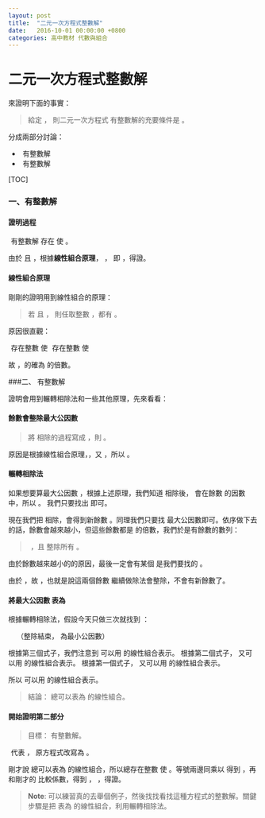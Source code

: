 ```yaml
---
layout: post
title:  "二元一次方程式整數解"
date:   2016-10-01 00:00:00 +0800
categories: 高中教材 代數與組合
---
```


二元一次方程式整數解
===================


來證明下面的事實：

>  給定 <script type="math/tex">a, b \in \mathbb{Z}</script> ， 則二元一次方程式 <script type="math/tex"> ax+by = c </script> 有整數解的充要條件是 <script type="math/tex"> (a, b) | c </script> 。

分成兩部分討論：

-  <script type="math/tex"> ax+by = c </script> 有整數解 <script type="math/tex">\Rightarrow (a, b)|c</script>
-  <script type="math/tex">(a, b)|c\Rightarrow ax+by = c </script> 有整數解

[TOC]

### 一、有整數解 <script type="math/tex">\Rightarrow (a, b)|c</script>

#### 證明過程

 <script type="math/tex">ax+by=c</script> 有整數解 <script type="math/tex">\Rightarrow</script> 存在 <script type="math/tex">u, v \in \mathbb{Z}</script> 使 <script type="math/tex">au+bv=c</script>。

由於 <script type="math/tex">(a, b)|a</script> 且 <script type="math/tex">(a, b)|b</script> ，根據**線性組合原理**， <script type="math/tex">(a, b)|au+bv</script> ， 即 <script type="math/tex"> (a, b)|c</script>，得證。

#### 線性組合原理

剛剛的證明用到線性組合的原理：

> 若 <script type="math/tex">r|a</script> 且 <script type="math/tex">r|b</script> ， 則任取整數 <script type="math/tex">m, n \in \mathbb{Z}</script> ，都有 <script type="math/tex">r|ma+bn</script>。

原因很直觀：

 <script type="math/tex">r|a \Rightarrow</script> 存在整數 <script type="math/tex">k </script> 使 <script type="math/tex">a = kr</script>
 <script type="math/tex">r|b \Rightarrow</script> 存在整數 <script type="math/tex">l </script> 使 <script type="math/tex">b = lr</script>

故 <script type="math/tex">ma+bn = kmr+lnr</script> ，的確為 <script type="math/tex">r</script> 的倍數。

###二、<script type="math/tex">(a, b)|c\Rightarrow </script> 有整數解

證明會用到輾轉相除法和一些其他原理，先來看看：

#### 餘數會整除最大公因數

> 將 <script type="math/tex">a, b</script> 相除的過程寫成 <script type="math/tex">a=bq+r</script>，則 <script type="math/tex">(a, b) | r</script> 。

原因是根據線性組合原理，<script type="math/tex">(a, b)|a-bq</script>，又 <script type="math/tex">a-bq=r</script>，所以 <script type="math/tex">(a, b)|r</script> 。

#### 輾轉相除法

如果想要算最大公因數 <script type="math/tex">(a, b)</script> ，根據上述原理，我們知道 <script type="math/tex">a, b</script> 相除後，<script type="math/tex">(a, b)</script> 會在餘數 <script type="math/tex">r</script> 的因數中，所以 <script type="math/tex">(a, b)=(a, b, r)=(b, r)</script>。 我們只要找出 <script type="math/tex">(b, r)</script> 即可。

現在我們把 <script type="math/tex">b, r</script> 相除，會得到新餘數 <script type="math/tex">r_2</script>。同理我們只要找 <script type="math/tex">(r, r_2)</script> 最大公因數即可。依序做下去的話，餘數會越來越小，但這些餘數都是 <script type="math/tex">(a, b)</script> 的倍數，我們於是有餘數的數列：

>  <script type="math/tex">r, r_2, r_3, ... r_k</script> ，且 <script type="math/tex">(a, b)</script> 整除所有 <script type="math/tex">r_n</script>。

由於餘數越來越小的的原因，最後一定會有某個 <script type="math/tex">r_k</script> 是我們要找的 <script type="math/tex">(a, b)</script> 。 

由於 <script type="math/tex">(a, b)|r_{k-1}</script> ，故 <script type="math/tex">r_k | r_{k-1}</script> ，也就是說這兩個餘數 <script type="math/tex">r_k , r_{k-1}</script> 繼續做除法會整除，不會有新餘數了。

#### 將最大公因數 <script type="math/tex">(a, b)</script> 表為 <script type="math/tex">ma+nb</script>

根據輾轉相除法，假設今天只做三次就找到 <script type="math/tex">r_3=(a, b)</script>：

 <script type="math/tex">a = bq + r</script> 
 <script type="math/tex">b = rq_2 + r_2</script>
 <script type="math/tex">r = r_2q_3 + r_3</script>
 <script type="math/tex">r_2 = r_3q_4</script>（整除結束，<script type="math/tex">r_3</script> 為最小公因數）

根據第三個式子，我們注意到  <script type="math/tex">r_3</script> 可以用 <script type="math/tex">r, r_2</script> 的線性組合表示。
根據第二個式子， <script type="math/tex">r_2</script> 又可以用 <script type="math/tex">b, r</script> 的線性組合表示。
根據第一個式子， <script type="math/tex">r</script> 又可以用 <script type="math/tex">a, b</script> 的線性組合表示。

所以 <script type="math/tex">r_3</script> 可以用 <script type="math/tex">a, b</script> 的線性組合表示。

> 結論： <script type="math/tex">(a, b)</script> 總可以表為 <script type="math/tex">a, b</script> 的線性組合。

#### 開始證明第二部分

> 目標： <script type="math/tex">(a, b)|c\Rightarrow ax+by = c </script> 有整數解。

 <script type="math/tex">(a, b)|c</script> 代表 <script type="math/tex">c = k\cdot (a, b)</script> ， 原方程式改寫為 <script type="math/tex">ax+by = k\cdot (a, b)</script> 。

剛才說 <script type="math/tex">(a, b)</script> 總可以表為 <script type="math/tex">a, b</script> 的線性組合，所以總存在整數 <script type="math/tex">m, n \in \mathbb{Z}</script> 使 <script type="math/tex; mode=display">ma+nb=(a, b)</script>。等號兩邊同乘以 <script type="math/tex">k</script> 得到 <script type="math/tex; mode=display">kma+knb=k\cdot (a, b)</script>，再和剛才的 <script type="math/tex; mode=display">ax+by = k\cdot (a, b)</script> 比較係數，得到 <script type="math/tex">x=km</script> ， <script type="math/tex">y=kn</script> ，得證。

> **Note**: 可以練習真的去舉個例子，然後找找看找這種方程式的整數解。關鍵步驟是把 <script type="math/tex">(a, b)</script> 表為 <script type="math/tex">a, b</script> 的線性組合，利用輾轉相除法。